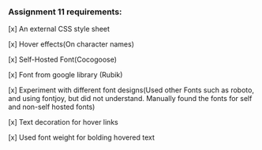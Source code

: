 ### Assignment 11 requirements:

[x] An external CSS style sheet


[x] Hover effects(On character names)


[x] Self-Hosted Font(Cocogoose)


[x] Font from google library (Rubik)


[x] Experiment with different font designs(Used other Fonts such as roboto, and using fontjoy, but did not understand. Manually found the fonts for self and non-self hosted fonts)


[x] Text decoration for hover links


[x] Used font weight for bolding hovered text